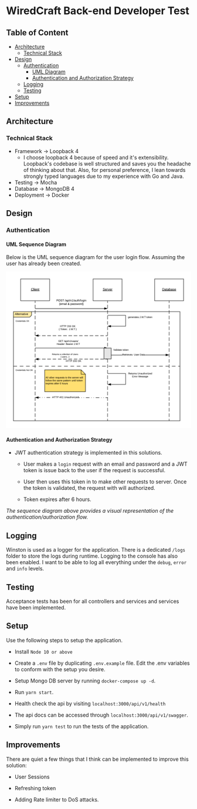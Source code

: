 # WiredCraft Back-end Developer Test

## Table of Content
* [Architecture](#architecture)
  * [Technical Stack](#tech-stack)
* [Design](#design)
  * [Authentication](#authentication)
    * [UML Diagram](#uml-sequence-diagram)
    * [Authentication and Authorization Strategy](#authentication-and-authorization-strategy)
  * [Logging](#logging)
  * [Testing](#testing)
* [Setup](#setup)
* [Improvements](#improvements)

## Architecture

### Technical Stack

- Framework -> Loopback 4
  * I choose loopback 4 because of speed and it's extensibility. Loopback's codebase is well structured and saves you the headache of thinking about that. Also, for personal preference,
  I lean towards strongly typed languages due to my experience with Go and Java.
- Testing -> Mocha
- Database -> MongoDB 4
- Deployment -> Docker

## Design

### Authentication

#### UML Sequence Diagram

<p>Below is the UML sequence diagram for the user login flow. Assuming the user has already been created. </p>

![uml](jwt-uml.png)

#### Authentication and Authorization Strategy

- JWT authentication strategy is implemented in this solutions.

  - User makes a ```login``` request with an email and password and a JWT token is issue back to the user if the request is successful.

  - User then uses this token in to make other requests to server. Once the token is validated, the request with will authorized.

  - Token expires after 6 hours.

*The sequence diagram above provides a visual representation of the authentication/authorization flow.*

## Logging

  Winston is used as a logger for the application. There is a dedicated `/logs` folder to store the logs during runtime. Logging to the console has also been enabled. I want to be able to log all everything under the `debug`, `error` and `info` levels.

## Testing

Acceptance tests has been for all controllers and services and services have been implemented.

## Setup
Use the following steps to setup the application.

- Install `Node 10 or above`

- Create a ```.env``` file by duplicating ```.env.example``` file. Edit the .env variables to conform with the setup you desire.

- Setup Mongo DB server by running ```docker-compose up -d```.

- Run ```yarn start```.

- Health check the api by visiting ```localhost:3000/api/v1/health```

- The api docs can be accessed through ```localhost:3000/api/v1/swagger```.

- Simply run ```yarn test``` to run the tests of the application.

## Improvements

There are quiet a few things that I think can be implemented to improve this solution:

* User Sessions

* Refreshing token

* Adding Rate limiter to DoS attacks.
